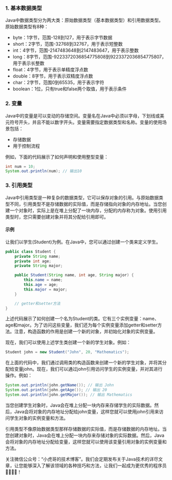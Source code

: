### 1. 基本数据类型

Java中数据类型分为两大类：原始数据类型（基本数据类型）和引用数据类型。原始数据类型有8种：

- byte：1字节，范围-128到127，用于表示字节数据
- short：2字节，范围-32768到32767，用于表示短整数
- int：4字节，范围-2147483648到2147483647，用于表示整数
- long：8字节，范围-9223372036854775808到9223372036854775807，用于表示长整数
- float：4字节，用于表示单精度浮点数
- double：8字节，用于表示双精度浮点数
- char：2字节，范围0到65535，用于表示字符
- boolean：1位，只有true和false两个取值，用于表示条件

### 2. 变量

Java中的变量是可以变动的存储空间。变量名在Java中必须以字母，下划线或美元符号开头，并且不能以数字开头。变量需要指定数据类型和名称。变量的使用场景包括：

- 存储数据
- 用于控制流程

例如，下面的代码展示了如何声明和使用整型变量：

```java
int num = 10;
System.out.println(num); // 输出10
```

### 3. 引用类型

Java中引用类型是一种复杂的数据类型，它可以保存对象的引用。与原始数据类型不同，引用类型不是存储数据的实际值，而是存储指向对象的内存地址。当您创建一个对象时，实际上是在堆上分配了一块内存，分配的内存称为对象。使用引用类型时，您只需要创建对象并将其分配给引用即可。

#### 示例

让我们以学生(Student)为例。在Java中，您可以通过创建一个类来定义学生。

```java
public class Student {
    private String name;
    private int age;
    private String major;

    public Student(String name, int age, String major) {
        this.name = name;
        this.age = age;
        this.major = major;
    }

    // getter和setter方法
}
```

上述代码展示了如何创建一个名为Student的类。它有三个实例变量：name、age和major。为了访问这些变量，我们还为每个实例变量添加getter和setter方法。注意，构造函数的作用是创建一个新的对象，并初始化对象的实例变量。

现在，我们可以使用上述学生类创建一个新的学生对象。例如：

```java
Student john = new Student("John", 20, "Mathematics");
```

在上面的代码中，我们通过调用类的构造函数来创建一个新的学生对象，并将其分配给变量john。现在，我们可以通过john引用访问学生的实例变量，并对其进行操作。例如：

```java
System.out.println(john.getName()); // 输出 John
System.out.println(john.getAge()); // 输出 20
System.out.println(john.getMajor()); // 输出 Mathematics
```

当您创建学生对象时，Java会在堆上分配一块内存来存储学生的实际数据。然后，Java会将对象的内存地址分配给john变量，这样您就可以使用john引用来访问学生对象的实例变量和方法。

引用类型不像原始数据类型那样存储数据的实际值，而是存储数据的内存地址。当您创建对象时，Java会在堆上分配一块内存来存储对象的实际数据。然后，Java会将对象的内存地址分配给变量，这样您就可以使用该变量引用对象的实例变量和方法。

关注微信公众号：“小虎哥的技术博客”。我们会定期发布关于Java技术的详尽文章，让您能够深入了解该领域的各种技巧和方法，让我们一起成为更优秀的程序员👩‍💻👨‍💻！